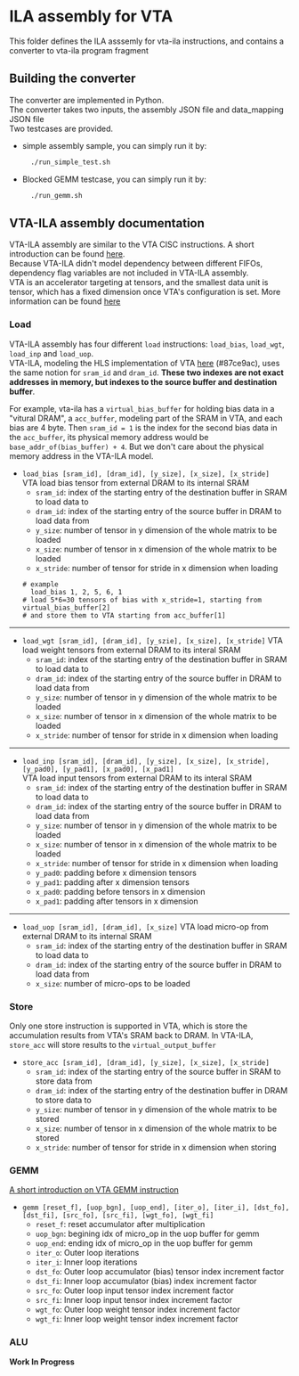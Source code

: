 # ILA assembly for VTA
This folder defines the ILA asssemly for vta-ila instructions, and contains a converter to vta-ila program fragment

## Building the converter
The converter are implemented in Python.  
The converter takes two inputs, the assembly JSON file and data_mapping JSON file  
Two testcases are provided.  
- simple assembly sample, you can simply run it by:  
  ``` bash
    ./run_simple_test.sh
  ```
- Blocked GEMM testcase, you can simply run it by:
  ``` bash
    ./run_gemm.sh
  ```
## VTA-ILA assembly documentation
VTA-ILA assembly are similar to the VTA CISC instructions. A short introduction can be found [here](https://tvm.apache.org/docs/vta/dev/hardware.html#instruction-set-architecture).  
Because VTA-ILA didn't model dependency between different FIFOs, dependency flag variables are not included in VTA-ILA assembly.  
VTA is an accelerator targeting at tensors, and the smallest data unit is tensor, which has a fixed dimension once VTA's configuration is set. More information can be found [here](https://tvm.apache.org/docs/vta/dev/hardware.html#compute-module)  

### Load
VTA-ILA assembly has four different `load` instructions: `load_bias`, `load_wgt`, `load_inp` and `load_uop`.  
VTA-ILA, modeling the HLS implementation of VTA [here](https://github.com/apache/tvm-vta/tree/main/hardware/xilinx/src) (#87ce9ac), uses the same notion for `sram_id` and `dram_id`. **These two indexes are not exact addresses in memory, but indexes to the source buffer and destination buffer**.

For example, vta-ila has a `virtual_bias_buffer` for holding bias data in a "vitural DRAM", a `acc_buffer`, modeling part of the SRAM in VTA, and each bias are 4 byte. Then `sram_id = 1` is the index for the second bias data in the `acc_buffer`, its physical memory address would be `base_addr_of(bias_buffer) + 4`. But we don't care about the physical memory address in the VTA-ILA model.

- `load_bias [sram_id], [dram_id], [y_size], [x_size], [x_stride]`  
VTA load bias tensor from external DRAM to its internal SRAM
  - `sram_id`: index of the starting entry of the destination buffer in SRAM to load data to
  - `dram_id`: index of the starting entry of the source buffer in DRAM to load data from
  - `y_size`: number of tensor in y dimension of the whole matrix to be loaded
  - `x_size`: number of tensor in x dimension of the whole matrix to be loaded
  - `x_stride`: number of tensor for stride in x dimension when loading
  ```assembly
  # example
    load_bias 1, 2, 5, 6, 1
  # load 5*6=30 tensors of bias with x_stride=1, starting from virtual_bias_buffer[2]
  # and store them to VTA starting from acc_buffer[1]
  ```
***
- `load_wgt [sram_id], [dram_id], [y_szie], [x_size], [x_stride]`
VTA load weight tensors from external DRAM to its interal SRAM
  - `sram_id`: index of the starting entry of the destination buffer in SRAM to load data to
  - `dram_id`: index of the starting entry of the source buffer in DRAM to load data from
  - `y_size`: number of tensor in y dimension of the whole matrix to be loaded
  - `x_size`: number of tensor in x dimension of the whole matrix to be loaded
  - `x_stride`: number of tensor for stride in x dimension when loading   
***
- `load_inp [sram_id], [dram_id], [y_size], [x_size], [x_stride], [y_pad0], [y_pad1], [x_pad0], [x_pad1]`  
VTA load input tensors from external DRAM to its interal SRAM
  - `sram_id`: index of the starting entry of the destination buffer in SRAM to load data to
  - `dram_id`: index of the starting entry of the source buffer in DRAM to load data from
  - `y_size`: number of tensor in y dimension of the whole matrix to be loaded
  - `x_size`: number of tensor in x dimension of the whole matrix to be loaded
  - `x_stride`: number of tensor for stride in x dimension when loading
  - `y_pad0`: padding before x dimension tensors
  - `y_pad1`: padding after x dimension tensors
  - `x_pad0`: padding before tensors in x dimension
  - `x_pad1`: padding after tensors in x dimension
***
- `load_uop [sram_id], [dram_id], [x_size]`
VTA load micro-op from external DRAM to its internal SRAM
  - `sram_id`: index of the starting entry of the destination buffer in SRAM to load data to
  - `dram_id`: index of the starting entry of the source buffer in DRAM to load data from
  - `x_size`: number of micro-ops to be loaded



### Store
Only one store instruction is supported in VTA, which is store the accumulation results from VTA's SRAM back to DRAM. In VTA-ILA, `store_acc` will store results to the `virtual_output_buffer`
- `store_acc [sram_id], [dram_id], [y_size], [x_size], [x_stride]`
  - `sram_id`: index of the starting entry of the source buffer in SRAM to store data from
  - `dram_id`: index of the starting entry of the destination buffer in DRAM to store data to
  - `y_size`: number of tensor in y dimension of the whole matrix to be stored
  - `x_size`: number of tensor in x dimension of the whole matrix to be stored
  - `x_stride`: number of tensor for stride in x dimension when storing

### GEMM
[A short introduction on VTA GEMM instruction](https://tvm.apache.org/docs/vta/dev/hardware.html#compute-module)
- `gemm [reset_f], [uop_bgn], [uop_end], [iter_o], [iter_i], [dst_fo], [dst_fi], [src_fo], [src_fi], [wgt_fo], [wgt_fi]`
  - `reset_f`: reset accumulator after multiplication
  - `uop_bgn`: begining idx of micro_op in the uop buffer for gemm
  - `uop_end`: ending idx of micro_op in the uop buffer for gemm
  - `iter_o`: Outer loop iterations
  - `iter_i`: Inner loop iterations
  - `dst_fo`: Outer loop accumulator (bias) tensor index increment factor
  - `dst_fi`: Inner loop accumulator (bias) index increment factor
  - `src_fo`: Outer loop input tensor index increment factor
  - `src_fi`: Inner loop input tensor index increment factor
  - `wgt_fo`: Outer loop weight tensor index increment factor
  - `wgt_fi`: Inner loop weight tensor index increment factor

### ALU
**Work In Progress**
